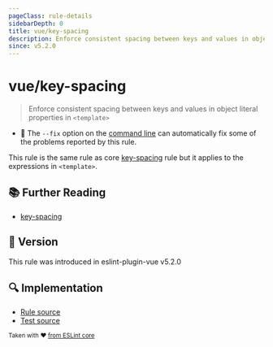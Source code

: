 ```yaml
---
pageClass: rule-details
sidebarDepth: 0
title: vue/key-spacing
description: Enforce consistent spacing between keys and values in object literal properties in `<template>`
since: v5.2.0
---
```

# vue/key-spacing

> Enforce consistent spacing between keys and values in object literal properties in `<template>`

- :wrench: The `--fix` option on the [command line](https://eslint.org/docs/user-guide/command-line-interface#fixing-problems) can automatically fix some of the problems reported by this rule.

This rule is the same rule as core [key-spacing] rule but it applies to the expressions in `<template>`.

## :books: Further Reading

- [key-spacing]

[key-spacing]: https://eslint.org/docs/rules/key-spacing

## :rocket: Version

This rule was introduced in eslint-plugin-vue v5.2.0

## :mag: Implementation

- [Rule source](https://github.com/vuejs/eslint-plugin-vue/blob/master/lib/rules/key-spacing.js)
- [Test source](https://github.com/vuejs/eslint-plugin-vue/blob/master/tests/lib/rules/key-spacing.js)

<sup>Taken with ❤️ [from ESLint core](https://eslint.org/docs/latest/rules/key-spacing)</sup>
